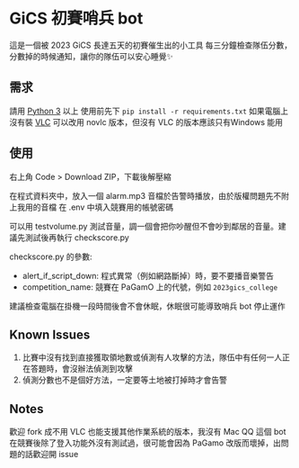 # GiCS 初賽哨兵 bot

這是一個被 2023 GiCS 長達五天的初賽催生出的小工具
每三分鐘檢查隊伍分數，分數掉的時候通知，讓你的隊伍可以安心睡覺:sparkles:


## 需求
請用 [Python 3](https://www.python.org/downloads/) 以上
使用前先下 `pip install -r requirements.txt`
如果電腦上沒有裝 [VLC](https://www.videolan.org/vlc/index.zh_TW.html) 可以改用 novlc 版本，但沒有 VLC 的版本應該只有Windows 能用


## 使用
右上角 Code > Download ZIP，下載後解壓縮

在程式資料夾中，放入一個 alarm.mp3 音檔於告警時播放，由於版權問題先不附上我用的音檔
在 .env 中填入競賽用的帳號密碼

可以用 testvolume.py 測試音量，調一個會把你吵醒但不會吵到鄰居的音量。建議先測試後再執行 checkscore.py

checkscore.py 的參數:
- alert_if_script_down: 程式異常（例如網路斷掉）時，要不要播音樂警告
- competition_name: 競賽在 PaGamO 上的代號，例如 `2023gics_college`

建議檢查電腦在掛機一段時間後會不會休眠，休眠很可能導致哨兵 bot 停止運作


## Known Issues
1. 比賽中沒有找到直接獲取領地數或偵測有人攻擊的方法，隊伍中有任何一人正在答題時，會沒辦法偵測到攻擊
2. 偵測分數也不是個好方法，一定要等土地被打掉時才會告警


## Notes
歡迎 fork 成不用 VLC 也能支援其他作業系統的版本，我沒有 Mac QQ
這個 bot 在競賽後除了登入功能外沒有測試過，很可能會因為 PaGamo 改版而壞掉，出問題的話歡迎開 issue
